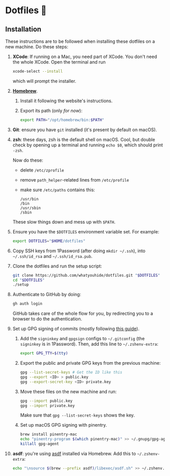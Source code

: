 # Dotfiles 🥑

## Installation

These instructions are to be followed when installing these dotfiles on a new
machine. Do these steps:

  1. **XCode**: If running on a Mac, you need part of XCode. You don't need the
     whole XCode. Open the terminal and run

     ```sh
     xcode-select --install
     ```

     which will prompt the installer.

  1. [**Homebrew**][homebrew].

     1. Install it following the website's instructions.

     1. Export its path (only *for now*):

        ```sh
        export PATH="/opt/homebrew/bin:$PATH"
        ```

  1. **Git**: ensure you have `git` installed (it's present by default on macOS).

  1. **zsh**: these days, zsh is the default shell on macOS. Cool, but double check by opening up a terminal and running `echo $0`, which should print `-zsh`.

     Now do these:

       * delete `/etc/zprofile`

       * remove `path_helper`-related lines from `/etc/profile`

       * make sure `/etc/paths` contains this:

         ```shell
         /usr/bin
         /bin
         /usr/sbin
         /sbin
         ```

     These slow things down and mess up with `$PATH`.

  1. Ensure you have the `$DOTFILES` environment variable set. For example:

     ```sh
     export DOTFILES="$HOME/dotfiles"
     ```

  1. Copy SSH keys from 1Password (after doing `mkdir ~/.ssh`), into
     `~/.ssh/id_rsa` and `~/.ssh/id_rsa.pub`.

  1. Clone the dotfiles and run the setup script:

     ```sh
     git clone https://github.com/whatyouhide/dotfiles.git "$DOTFILES"
     cd "$DOTFILES"
     ./setup
     ```

  1. Authenticate to GitHub by doing:

     ```sh
     gh auth login
     ```

     GitHub takes care of the whole flow for you, by redirecting you to a
     browser to do the authentication.

  1. Set up GPG signing of commits (mostly following [this guide](https://docs.github.com/en/authentication/managing-commit-signature-verification/telling-git-about-your-signing-key)).

     1. Add the `signinkey` and `gpgsign` configs to `~/.gitconfig` (the
        `signinkey` is in 1Password). Then, add this line to `~/.zshenv-extra`:

        ```sh
        export GPG_TTY=$(tty)
        ```

     1. Export the public and private GPG keys from the previous machine:

        ```sh
        gpg --list-secret-keys # Get the ID like this
        gpg --export <ID> > public.key
        gpg --export-secret-key <ID> private.key
        ```

     1. Move these files on the new machine and run:

        ```sh
        gpg --import public.key
        gpg --import private.key
        ```

        Make sure that `gpg --list-secret-keys` shows the key.

     1. Set up macOS GPG signing with pinentry.

        ```sh
        brew install pinentry-mac
        echo "pinentry-program $(which pinentry-mac)" >> ~/.gnupg/gpg-agent.conf
        killall gpg-agent
        ```

  1. **asdf**: you're using [asdf] installed via Homebrew. Add this to `~/.zshenv-extra`:

     ```sh
     echo "\nsource $(brew --prefix asdf)/libexec/asdf.sh" >> ~/.zshenv.extra
     ```

[asdf]: https://github.com/asdf-vm/asdf
[homebrew]: http://brew.sh/

